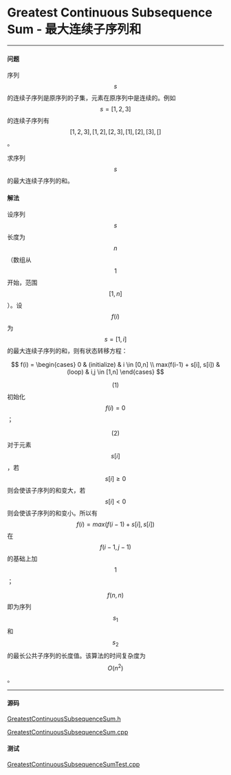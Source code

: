 <script type="text/javascript" src="https://cdnjs.cloudflare.com/ajax/libs/mathjax/2.7.1/MathJax.js?config=TeX-AMS-MML_HTMLorMML"></script>

# Greatest Continuous Subsequence Sum - 最大连续子序列和

--------

#### 问题

序列$$ s $$的连续子序列是原序列的子集，元素在原序列中是连续的。例如$$ s = [1,2,3] $$的连续子序列有$$ [1,2,3],[1,2],[2,3],[1],[2],[3],[] $$。

求序列$$ s $$的最大连续子序列的和。

#### 解法

设序列$$ s $$长度为$$ n $$（数组从$$ 1 $$开始，范围$$ [1,n] $$）。设$$ f(i) $$为$$ s = [1,i] $$的最大连续子序列的和，则有状态转移方程：

$$
f(i) =
\begin{cases}
0                           &   (initialize)    &   i \in [0,n] \\
max(f(i-1) + s[i], s[i])    &   (loop)          &   i,j \in [1,n]
\end{cases}
$$

$$ (1) $$ 初始化$$ f(i) = 0 $$；

$$ (2) $$ 对于元素$$ s[i] $$，若$$ s[i] \geq 0 $$则会使该子序列的和变大，若$$ s[i] \lt 0 $$则会使该子序列的和变小。所以有$$ f(i) = max(f(i-1) + s[i], s[i]) $$在$$ f(i-1,j-1) $$的基础上加$$ 1 $$；

$$ f(n,n) $$即为序列$$ s_1 $$和$$ s_2 $$的最长公共子序列的长度值。该算法的时间复杂度为$$ O(n^2) $$。

--------

#### 源码

[GreatestContinuousSubsequenceSum.h](https://github.com/linrongbin16/Way-to-Algorithm/blob/master/src/DynamicProgramming/LinearDP/GreatestContinuousSubsequenceSum.h)

[GreatestContinuousSubsequenceSum.cpp](https://github.com/linrongbin16/Way-to-Algorithm/blob/master/src/DynamicProgramming/LinearDP/GreatestContinuousSubsequenceSum.cpp)

#### 测试

[GreatestContinuousSubsequenceSumTest.cpp](https://github.com/linrongbin16/Way-to-Algorithm/blob/master/src/DynamicProgramming/LinearDP/GreatestContinuousSubsequenceSumTest.cpp)

